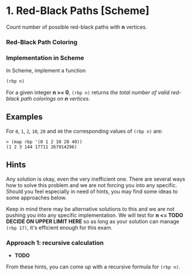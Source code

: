 # 1. Red-Black Paths [Scheme]

Count number of possible red-black paths with **n** vertices.

### Red-Black Path Coloring

### Implementation in Scheme

In Scheme, implement a function
```scheme
(rbp n)
``` 
For a given integer **n >= 0**, `(rbp n)` returns *the total number of valid red-black path colorings on **n** vertices*.

## Examples
For `0`, `1`, `2`, `10`, `20` and `40` the corresponding values of `(rbp n)` are:
```
> (map rbp '(0 1 2 10 20 40))
(1 2 3 144 17711 267914296)
```

## Hints

Any solution is okay, even the very inefficient one.
There are several ways how to solve this problem and we are not forcing you into any specific.
Should you feel especially in need of hints, you may find some ideas to some approaches below.

Keep in mind there may be alternative solutions to this and we are not pushing you into any specific implementation. 
We will test for **n <= TODO DECIDE ON UPPER LIMIT HERE** so as long as your solution can manage `(rbp 17)`, it's efficient enough for this exam.

### Approach 1: recursive calculation
* **TODO**

From these hints, you can come up with a recursive formula for `(rbp n)`.
